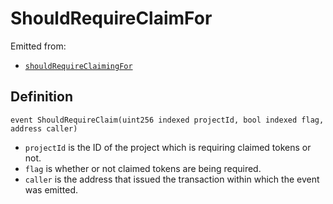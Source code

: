 # ShouldRequireClaimFor

Emitted from:

* [`shouldRequireClaimingFor`](../write/shouldrequireclaimingfor.md)

## Definition

```solidity
event ShouldRequireClaim(uint256 indexed projectId, bool indexed flag, address caller)
```

* `projectId` is the ID of the project which is requiring claimed tokens or not.
* `flag` is whether or not claimed tokens are being required.
* `caller` is the address that issued the transaction within which the event was emitted.
